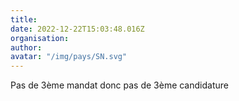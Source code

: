 ```yaml
---
title: 
date: 2022-12-22T15:03:48.016Z
organisation: 
author: 
avatar: "/img/pays/SN.svg"
---
```


Pas de 3ème mandat donc pas de 3ème candidature 